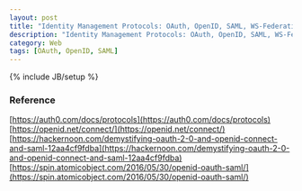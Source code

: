 ```yaml
---
layout: post
title: "Identity Management Protocols: OAuth, OpenID, SAML, WS-Federation, LDAP"
description: "Identity Management Protocols: OAuth, OpenID, SAML, WS-Federation, LDAP"
category: Web
tags: [OAuth, OpenID, SAML]
---
```

{% include JB/setup %}

### Reference

[https://auth0.com/docs/protocols](https://auth0.com/docs/protocols)
[https://openid.net/connect/](https://openid.net/connect/)
[https://hackernoon.com/demystifying-oauth-2-0-and-openid-connect-and-saml-12aa4cf9fdba](https://hackernoon.com/demystifying-oauth-2-0-and-openid-connect-and-saml-12aa4cf9fdba)
[https://spin.atomicobject.com/2016/05/30/openid-oauth-saml/](https://spin.atomicobject.com/2016/05/30/openid-oauth-saml/)
